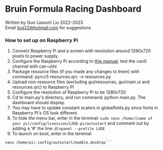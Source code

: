 # Bruin Formula Racing Dashboard
Written by Guo (Jason) Liu 2022-2023<br>
Email liug22@hotmail.com for suggestions
 
### How to set up on Raspberry Pi
1. Connect Raspberry Pi and a screen with resolution around 1280x720 pixels to power supply.
2. Configure the Raspberry Pi according to [this manual](https://www.waveshare.com/w/upload/2/29/RS485-CAN-HAT-user-manuakl-en.pdf), test the can0 channel with can-utils
3. Package resource files (if you made any changes to them) with command: pyrcc5 resources.qrc -o resources.py
4. Upload non-resource files (excluding gui/resources, gui/main.ui and resources.qrc) to Raspberry Pi
5. Configure the resolution of Raspberry Pi to be 1280x720
6. Cd to main.py's directory, and run command: python main.py. The dashboard should display.
7. You may have to update constant scalers in globalfonts.py since fonts in Raspberry Pi's OS look different.
8. To hide the menu bar, enter in the terminal: `sudo nano /home/[name of your pi]/config/lxsession/LXDE-pi/autostart` and comment out by adding a '#' the line: `@lxpanel --profile LXDE`
9. To launch on boot, enter in the terminal
```mkdir /home/[name of your pi]/.config/autostart
nano /home/pi/.config/autostart/mumble.desktop```
